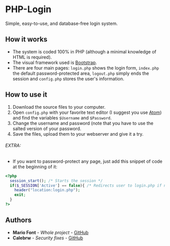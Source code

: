 # PHP-Login

Simple, easy-to-use, and database-free login system.

## How it works

* The system is coded 100% in PHP (although a minimal knowledge of HTML is required).
* The visual framework used is [Bootstrap](http://getbootstrap.com).
* There are four main pages: `login.php` shows the login form, `index.php` the default password-protected area, `logout.php` simply ends the session and `config.php` stores the user's information.

## How to use it

1. Download the source files to your computer.
2. Open `config.php` with your favorite text editor (I suggest you use [Atom](https://atom.io)) and find the variables `$Username` and `$Password`.
3. Change the username and password (note that you have to use the salted version of your password.
4. Save the files, upload them to your webserver and give it a try.

###### EXTRA:

* If you want to password-protect any page, just add this snippet of code at the beginning of it:

```php
<?php
  session_start(); /* Starts the session */
  if($_SESSION['Active'] == false){ /* Redirects user to login.php if not logged in */
    header("location:login.php");
    exit;
  }
?>
```

## Authors

* **Mario Font** - *Whole project* - [GitHub](https://github.com/mariofont)
* **Calebrw** - *Security fixes* - [GitHub](https://github.com/Calebrw)
